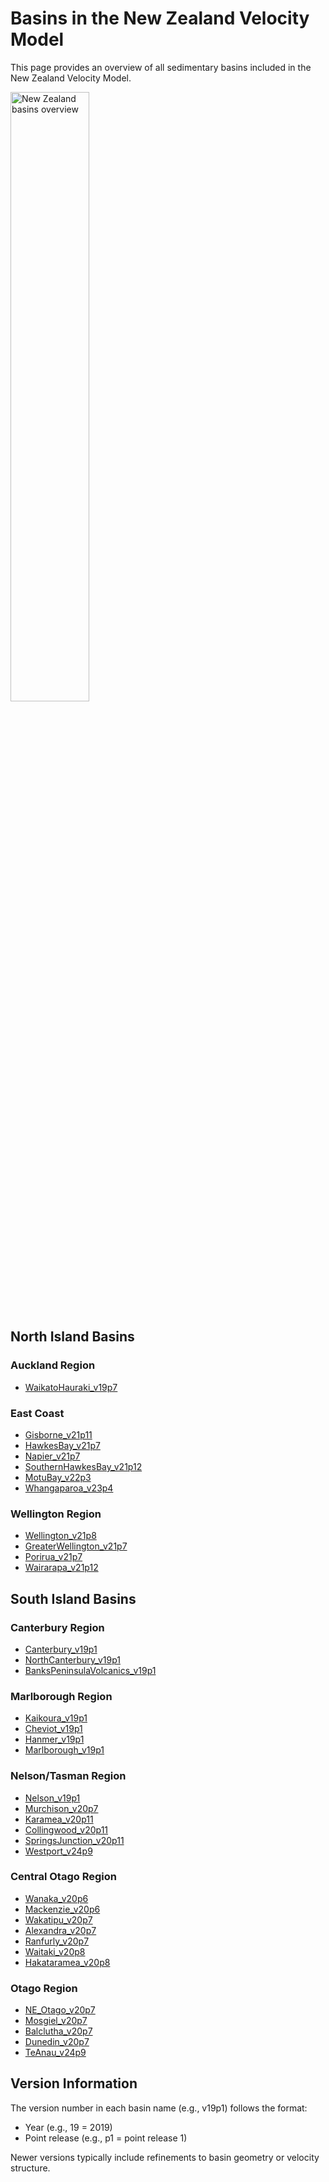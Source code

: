# Basins in the New Zealand Velocity Model

This page provides an overview of all sedimentary basins included in the New Zealand Velocity Model.

<!-- Preserving the image from the original Basins.md, resized to 50% -->
<img src="https://github.com/user-attachments/assets/ef94b323-fb08-4f39-8666-ffaf12ae4db4" width="50%" alt="New Zealand basins overview">

## North Island Basins

### Auckland Region
- [WaikatoHauraki_v19p7](basins/WaikatoHauraki.md)

### East Coast
- [Gisborne_v21p11](basins/Gisborne.md)
- [HawkesBay_v21p7](basins/HawkesBay.md)
- [Napier_v21p7](basins/Napier.md)
- [SouthernHawkesBay_v21p12](basins/SouthernHawkesBay.md)
- [MotuBay_v22p3](basins/MotuBay.md)
- [Whangaparoa_v23p4](basins/Whangaparoa.md)

### Wellington Region
- [Wellington_v21p8](basins/Wellington.md)
- [GreaterWellington_v21p7](basins/GreaterWellington.md)
- [Porirua_v21p7](basins/Porirua.md)
- [Wairarapa_v21p12](basins/Wairarapa.md)

## South Island Basins

### Canterbury Region
- [Canterbury_v19p1](basins/Canterbury.md)
- [NorthCanterbury_v19p1](basins/NorthCanterbury.md)
- [BanksPeninsulaVolcanics_v19p1](basins/BanksPeninsulaVolcanics.md)

### Marlborough Region
- [Kaikoura_v19p1](basins/Kaikoura.md)
- [Cheviot_v19p1](basins/Cheviot.md)
- [Hanmer_v19p1](basins/Hanmer.md)
- [Marlborough_v19p1](basins/Marlborough.md)

### Nelson/Tasman Region
- [Nelson_v19p1](basins/Nelson.md)
- [Murchison_v20p7](basins/Murchison.md)
- [Karamea_v20p11](basins/Karamea.md)
- [Collingwood_v20p11](basins/Collingwood.md)
- [SpringsJunction_v20p11](basins/SpringsJunction.md)
- [Westport_v24p9](basins/Westport.md)

### Central Otago Region
- [Wanaka_v20p6](basins/Wanaka.md)
- [Mackenzie_v20p6](basins/Mackenzie.md)
- [Wakatipu_v20p7](basins/Wakatipu.md)
- [Alexandra_v20p7](basins/Alexandra.md)
- [Ranfurly_v20p7](basins/Ranfurly.md)
- [Waitaki_v20p8](basins/Waitaki.md)
- [Hakataramea_v20p8](basins/Hakataramea.md)

### Otago Region
- [NE_Otago_v20p7](basins/NE_Otago.md)
- [Mosgiel_v20p7](basins/Mosgiel.md)
- [Balclutha_v20p7](basins/Balclutha.md)
- [Dunedin_v20p7](basins/Dunedin.md)
- [TeAnau_v24p9](basins/TeAnau.md)

## Version Information

The version number in each basin name (e.g., v19p1) follows the format:
- Year (e.g., 19 = 2019)
- Point release (e.g., p1 = point release 1)

Newer versions typically include refinements to basin geometry or velocity structure.
